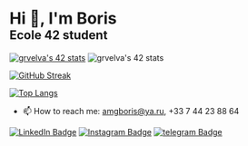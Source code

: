 <h1 align="left">
  <span>Hi 👋, I'm Boris</span>
  <br/>
  <span style="font-size: 75%; font-weight: normal;"><b>Ecole 42 student</b></span>
</h1>

[![grvelva's 42 stats](https://badge42.vercel.app/api/v2/cl8osjwbn00110gmmauqfnha0/stats?cursusId=21&coalitionId=48)](https://profile.intra.42.fr/users/grvelva)
<img src="https://camo.githubusercontent.com/84d09ef085a0819304541b0a9dc796fd45ada44d5e3e05d24eda7820b4dc2247/68747470733a2f2f626164676534322e76657263656c2e6170702f6170692f76322f636c386f736a77626e3030313130676d6d617571666e6861302f73746174733f63757273757349643d323126636f616c6974696f6e49643d3438" alt="grvelva's 42 stats" data-canonical-src="https://badge42.vercel.app/api/v2/cl8osjwbn00110gmmauqfnha0/stats?cursusId=21&amp;coalitionId=48" style="max-width: 100%;">

[![GitHub Streak](https://github-readme-streak-stats.herokuapp.com?user=bbritva&theme=github-light)](https://git.io/streak-stats)

[![Top Langs](https://github-readme-stats.vercel.app/api/top-langs/?username=bbritva&layout=compact)](https://github.com/anuraghazra/github-readme-stats)

- 📫 How to reach me: amgboris@ya.ru, +33 7 44 23 88 64

<a href="https://www.linkedin.com/in/boris-andreev-a25219232/"><img src="https://img.shields.io/badge/LinkedIn-Profile-informational?style=flat&amp;logo=linkedin&amp;logoColor=white&amp;color=0D76A8" alt="LinkedIn Badge"></a>
<a href="https://www.instagram.com/bor1sbr1tva"><img src="https://img.shields.io/badge/instagram-Profile-informational?style=flat&amp;logo=instagram&amp;logoColor=white&amp;color=E1306C" alt="Instagram Badge"></a>
<a href="https://www.t.me/brs_brtv"><img src="https://img.shields.io/badge/telegram-Profile-informational?style=flat&amp;logo=telegram&amp;logoColor=white&amp;color=2AABEE" alt="telegram Badge"></a></p>


<!---
bbritva/bbritva is a ✨ special ✨ repository because its `README.md` (this file) appears on your GitHub profile.
You can click the Preview link to take a look at your changes.
--->
